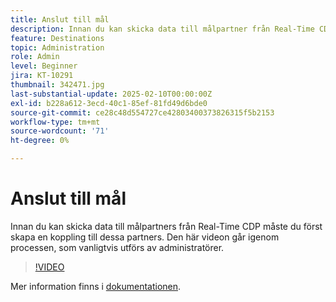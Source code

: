```yaml
---
title: Anslut till mål
description: Innan du kan skicka data till målpartner från Real-Time CDP måste du konfigurera anslutningarna till dessa partner. Lär dig mer i den här videon.
feature: Destinations
topic: Administration
role: Admin
level: Beginner
jira: KT-10291
thumbnail: 342471.jpg
last-substantial-update: 2025-02-10T00:00:00Z
exl-id: b228a612-3ecd-40c1-85ef-81fd49d6bde0
source-git-commit: ce28c48d554727ce42803400373826315f5b2153
workflow-type: tm+mt
source-wordcount: '71'
ht-degree: 0%

---
```


# Anslut till mål

Innan du kan skicka data till målpartners från Real-Time CDP måste du först skapa en koppling till dessa partners. Den här videon går igenom processen, som vanligtvis utförs av administratörer.

>[!VIDEO](https://video.tv.adobe.com/v/342471/?learn=on)

Mer information finns i [dokumentationen](https://experienceleague.adobe.com/en/docs/experience-platform/destinations/ui/connect-destination).
